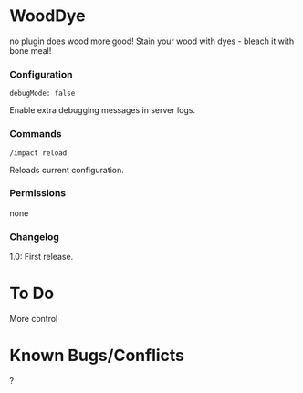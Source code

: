 WoodDye
==========
no plugin does wood more good!  Stain your wood with dyes - bleach it with bone meal!


### Configuration

    debugMode: false
Enable extra debugging messages in server logs.

### Commands

	/impact reload
Reloads current configuration.


### Permissions

none
	

### Changelog

1.0:  First release.


To Do
=====
More control


Known Bugs/Conflicts
====================

?
